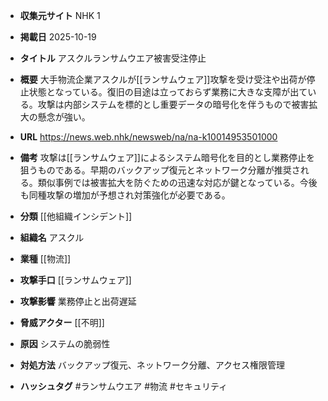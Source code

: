 - **収集元サイト**
NHK 1

- **掲載日**
2025-10-19

- **タイトル**
アスクルランサムウエア被害受注停止

- **概要**
大手物流企業アスクルが[[ランサムウェア]]攻撃を受け受注や出荷が停止状態となっている。復旧の目途は立っておらず業務に大きな支障が出ている。攻撃は内部システムを標的とし重要データの暗号化を伴うもので被害拡大の懸念が強い。

- **URL**
https://news.web.nhk/newsweb/na/na-k10014953501000

- **備考**
攻撃は[[ランサムウェア]]によるシステム暗号化を目的とし業務停止を狙うものである。早期のバックアップ復元とネットワーク分離が推奨される。類似事例では被害拡大を防ぐための迅速な対応が鍵となっている。今後も同種攻撃の増加が予想され対策強化が必要である。

- **分類**
[[他組織インシデント]]

- **組織名**
アスクル

- **業種**
[[物流]]

- **攻撃手口**
[[ランサムウェア]]

- **攻撃影響**
業務停止と出荷遅延

- **脅威アクター**
[[不明]]

- **原因**
システムの脆弱性

- **対処方法**
バックアップ復元、ネットワーク分離、アクセス権限管理

- **ハッシュタグ**
#ランサムウエア #物流 #セキュリティ
